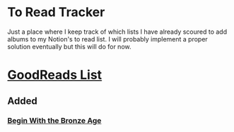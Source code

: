 # To Read Tracker

Just a place where I keep track of which lists I have already scoured to add albums to my Notion's to read list. I will probably implement a proper solution eventually but this will do for now.

<h1><a href="https://www.goodreads.com/review/list/91598234-evorhard?shelf=to-read">GoodReads List</a></h1>
<h2>Added</h2>
<h3><a href="https://static.wikia.nocookie.net/4chanlit/images/7/76/Begin_bronze_age_v2.jpg/revision/latest?cb=20180427100353">Begin With the Bronze Age</a></h3>

